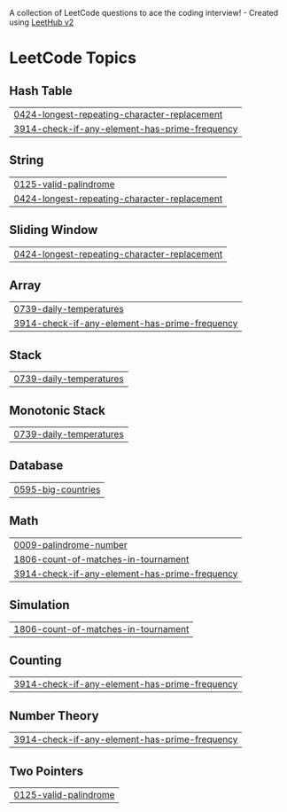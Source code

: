 A collection of LeetCode questions to ace the coding interview! - Created using [LeetHub v2](https://github.com/arunbhardwaj/LeetHub-2.0)
<!---LeetCode Topics Start-->
# LeetCode Topics
## Hash Table
|  |
| ------- |
| [0424-longest-repeating-character-replacement](https://github.com/christin-johny/leetcode-solutions/tree/master/0424-longest-repeating-character-replacement) |
| [3914-check-if-any-element-has-prime-frequency](https://github.com/christin-johny/leetcode-solutions/tree/master/3914-check-if-any-element-has-prime-frequency) |
## String
|  |
| ------- |
| [0125-valid-palindrome](https://github.com/christin-johny/leetcode-solutions/tree/master/0125-valid-palindrome) |
| [0424-longest-repeating-character-replacement](https://github.com/christin-johny/leetcode-solutions/tree/master/0424-longest-repeating-character-replacement) |
## Sliding Window
|  |
| ------- |
| [0424-longest-repeating-character-replacement](https://github.com/christin-johny/leetcode-solutions/tree/master/0424-longest-repeating-character-replacement) |
## Array
|  |
| ------- |
| [0739-daily-temperatures](https://github.com/christin-johny/leetcode-solutions/tree/master/0739-daily-temperatures) |
| [3914-check-if-any-element-has-prime-frequency](https://github.com/christin-johny/leetcode-solutions/tree/master/3914-check-if-any-element-has-prime-frequency) |
## Stack
|  |
| ------- |
| [0739-daily-temperatures](https://github.com/christin-johny/leetcode-solutions/tree/master/0739-daily-temperatures) |
## Monotonic Stack
|  |
| ------- |
| [0739-daily-temperatures](https://github.com/christin-johny/leetcode-solutions/tree/master/0739-daily-temperatures) |
## Database
|  |
| ------- |
| [0595-big-countries](https://github.com/christin-johny/leetcode-solutions/tree/master/0595-big-countries) |
## Math
|  |
| ------- |
| [0009-palindrome-number](https://github.com/christin-johny/leetcode-solutions/tree/master/0009-palindrome-number) |
| [1806-count-of-matches-in-tournament](https://github.com/christin-johny/leetcode-solutions/tree/master/1806-count-of-matches-in-tournament) |
| [3914-check-if-any-element-has-prime-frequency](https://github.com/christin-johny/leetcode-solutions/tree/master/3914-check-if-any-element-has-prime-frequency) |
## Simulation
|  |
| ------- |
| [1806-count-of-matches-in-tournament](https://github.com/christin-johny/leetcode-solutions/tree/master/1806-count-of-matches-in-tournament) |
## Counting
|  |
| ------- |
| [3914-check-if-any-element-has-prime-frequency](https://github.com/christin-johny/leetcode-solutions/tree/master/3914-check-if-any-element-has-prime-frequency) |
## Number Theory
|  |
| ------- |
| [3914-check-if-any-element-has-prime-frequency](https://github.com/christin-johny/leetcode-solutions/tree/master/3914-check-if-any-element-has-prime-frequency) |
## Two Pointers
|  |
| ------- |
| [0125-valid-palindrome](https://github.com/christin-johny/leetcode-solutions/tree/master/0125-valid-palindrome) |
<!---LeetCode Topics End-->